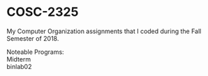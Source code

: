 # COSC-2325
My Computer Organization assignments that I coded during the Fall Semester of 2018.

Noteable Programs:   
Midterm  
binlab02
                   
